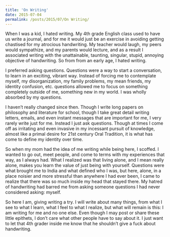```yaml
---
title: 'On Writing'
date: 2015-07-04
permalink: /posts/2015/07/On Writing/
---
```


When I was a kid, I hated writing. My 4th grade English class used to have us write a journal, and for me it would just be an exercise in avoiding getting chastised for my atrocious handwriting. My teacher would laugh, my peers would sympathize, and my parents would lecture, and as a result I associated writing with the unattainable, taunting, singular, stupid, annoying objective of handwriting. So from from an early age, I hated writing.

I preferred asking questions. Questions were a way to start a conversation, to learn in an exciting, vibrant way. Instead of forcing me to contemplate myself, my disorganization, my family problems, my mean friends, my identity confusion, etc. questions allowed me to focus on something completely outside of me, something new in my world. I was wholly absorbed by my questions.

I haven’t really changed since then. Though I write long papers on philosophy and literature for school, though I take great detail writing letters, emails, and even instant messages that are important for me, I very rarely write just for me. Instead I just ask questions. Though at times I come off as irritating and even invasive in my incessant pursuit of knowledge, almost like a primal desire for 21st century Oral Tradition, it is what has come to define my identity over time.

So when my mom had the idea of me writing while being here, I scoffed. I wanted to go out, meet people, and come to terms with my experiences that way, as I always had. What I realized was that living alone, and I mean really alone, makes you learn the value of just being with yourself. Questions were what brought me to India and what defined who I was, but here, alone, in a place noisier and more stressful than anywhere I had ever been, I came to realize that there was so
much inside my head that stayed there. My hatred of handwriting had barred me from asking someone questions I had never considered asking: myself.

So here I am, giving writing a try. I will write about many things, from what I see to what I learn, what I feel to what I realize, but what will remain is this: I am writing for me and no one else. Even though I may post or share these little epithets, I don’t care what other people have to say about it. I just want to let that 4th grader inside me know that he shouldn’t give a fuck about handwriting.
